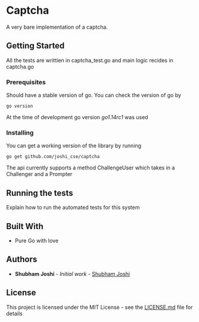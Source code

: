 # Captcha

A very bare implementation of a captcha.

## Getting Started

All the tests are writtien in captcha_test.go and main logic recides in captcha.go

### Prerequisites

Should have a stable version of go.
You can check the version of go by 
```
go version
```

At the time of development go version *go1.14rc1* was used

### Installing

You can get a working version of the library by running

```
go get github.com/joshi_cse/captcha
```

The api currently supports a method ChallengeUser which takes in a Challenger and a Prompter

## Running the tests

Explain how to run the automated tests for this system

## Built With

* Pure Go with love

## Authors

* **Shubham Joshi** - *Initial work* - [Shubham Joshi](https://github.com/joshi_cse)


## License

This project is licensed under the MIT License - see the [LICENSE.md](LICENSE.md) file for details

